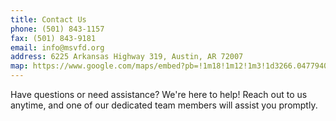 ```yaml
---
title: Contact Us
phone: (501) 843-1157
fax: (501) 843-9181
email: info@msvfd.org
address: 6225 Arkansas Highway 319, Austin, AR 72007
map: https://www.google.com/maps/embed?pb=!1m18!1m12!1m3!1d3266.047794010462!2d-92.04848082477805!3d35.055544164091934!2m3!1f0!2f0!3f0!3m2!1i1024!2i768!4f13.1!3m3!1m2!1s0x87d2f1a2b90a499b%3A0x6eb97fc271cc71b9!2sMountain%20Springs%20Fire%20Department%20Station%202!5e0!3m2!1sen!2sus!4v1737949710443!5m2!1sen!2sus
---
```


Have questions or need assistance? We're here to help! Reach out to us anytime, and one of our dedicated team members will assist you promptly.
